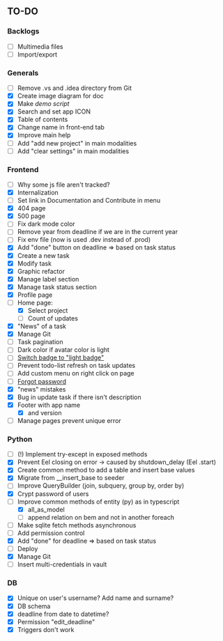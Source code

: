 ## TO-DO

### Backlogs
- [ ] Multimedia files
- [ ] Import/export

### Generals
- [ ] Remove .vs and .idea directory from Git
- [x] Create image diagram for doc
- [x] Make _demo script_
- [x] Search and set app ICON
- [x] Table of contents
- [x] Change name in front-end tab
- [x] Improve main help
- [ ] Add "add new project" in main modalities
- [ ] Add "clear settings" in main modalities

### Frontend
- [ ] Why some js file aren't tracked?
- [x] Internalization
- [ ] Set link in Documentation and Contribute in menu
- [x] 404 page
- [x] 500 page
- [ ] Fix dark mode color
- [ ] Remove year from deadline if we are in the current year
- [ ] Fix env file (now is used .dev instead of .prod)
- [x] Add "done" button on deadline => based on task status
- [x] Create a new task
- [x] Modify task
- [x] Graphic refactor
- [x] Manage label section
- [x] Manage task status section
- [x] Profile page
- [ ] Home page: 
  - [x] Select project
  - [ ] Count of updates
- [x] "News" of a task
- [x] Manage Git
- [ ] Task pagination
- [ ] Dark color if avatar color is light
- [ ] <u>Switch badge to "light badge"</u>
- [ ] Prevent todo-list refresh on task updates
- [ ] Add custom menu on right click on page
- [ ] <u>Forgot password</u>
- [x] "news" mistakes
- [x] Bug in update task if there isn't description
- [x] Footer with app name 
  - [x] and version
- [ ] Manage pages prevent unique error

### Python
- [ ] (!) Implement try-except in exposed methods
- [x] Prevent Eel closing on error -> caused by shutdown_delay (Eel .start)
- [x] Create common method to add a table and insert base values
- [x] Migrate from __insert_base to seeder
- [ ] Improve QueryBuilder (join, subquery, group by, order by)
- [x] Crypt password of users
- [ ] Improve common methods of entity (py) as in typescript
  -  [x] all_as_model
  -  [ ] append relation on bem and not in another foreach
- [ ] Make sqlite fetch methods asynchronous
- [ ] Add permission control
- [x] Add "done" for deadline => based on task status
- [ ] Deploy
- [x] Manage Git
- [ ] Insert multi-credentials in vault

### DB
- [x] Unique on user's username? Add name and surname?
- [x] DB schema
- [x] deadline from date to datetime?
- [x] Permission "edit_deadline"
- [x] Triggers don't work
